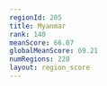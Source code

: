 ```yaml
---
regionId: 205
title: Myanmar
rank: 140
meanScore: 66.07
globalMeanScore: 69.21
numRegions: 220
layout: region_score
---
```

